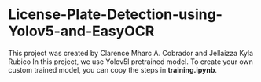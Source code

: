 # License-Plate-Detection-using-Yolov5-and-EasyOCR
This project was created by Clarence Mharc A. Cobrador and Jellaizza Kyla Rubico
In this project, we use Yolov5l pretrained model.
To create your own custom trained model, you can copy the steps in **training.ipynb**.


